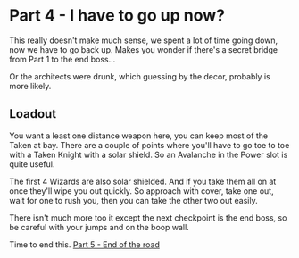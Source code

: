 # Part 4 - I have to go up now?
This really doesn't make much sense, we spent a lot of time going down, now we have to go back up.  Makes you wonder if there's a secret bridge from Part 1 to the end boss...

Or the architects were drunk, which guessing by the decor, probably is more likely.

## Loadout
You want a least one distance weapon here, you can keep most of the Taken at bay.  There are a couple of points where you'll have to go toe to toe with a Taken Knight with a solar shield.  So an Avalanche in the Power slot is quite useful.  

The first 4 Wizards are also solar shielded.  And if you take them all on at once they'll wipe you out quickly.  So approach with cover, take one out, wait for one to rush you, then you can take the other two out easily.

There isn't much more too it except the next checkpoint is the end boss, so be careful with your jumps and on the boop wall.

Time to end this.  [Part 5 - End of the road](./part5-end.html)
